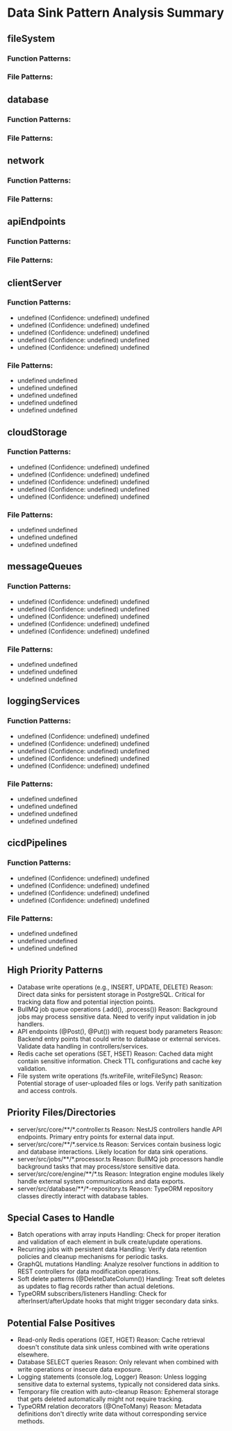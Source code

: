 # Data Sink Pattern Analysis Summary


## fileSystem

### Function Patterns:

### File Patterns:

## database

### Function Patterns:

### File Patterns:

## network

### Function Patterns:

### File Patterns:

## apiEndpoints

### Function Patterns:

### File Patterns:

## clientServer

### Function Patterns:
- undefined (Confidence: undefined)
  undefined
- undefined (Confidence: undefined)
  undefined
- undefined (Confidence: undefined)
  undefined
- undefined (Confidence: undefined)
  undefined
- undefined (Confidence: undefined)
  undefined

### File Patterns:
- undefined
  undefined
- undefined
  undefined
- undefined
  undefined
- undefined
  undefined
- undefined
  undefined

## cloudStorage

### Function Patterns:
- undefined (Confidence: undefined)
  undefined
- undefined (Confidence: undefined)
  undefined
- undefined (Confidence: undefined)
  undefined
- undefined (Confidence: undefined)
  undefined
- undefined (Confidence: undefined)
  undefined

### File Patterns:
- undefined
  undefined
- undefined
  undefined
- undefined
  undefined

## messageQueues

### Function Patterns:
- undefined (Confidence: undefined)
  undefined
- undefined (Confidence: undefined)
  undefined
- undefined (Confidence: undefined)
  undefined
- undefined (Confidence: undefined)
  undefined
- undefined (Confidence: undefined)
  undefined

### File Patterns:
- undefined
  undefined
- undefined
  undefined
- undefined
  undefined

## loggingServices

### Function Patterns:
- undefined (Confidence: undefined)
  undefined
- undefined (Confidence: undefined)
  undefined
- undefined (Confidence: undefined)
  undefined
- undefined (Confidence: undefined)
  undefined
- undefined (Confidence: undefined)
  undefined

### File Patterns:
- undefined
  undefined
- undefined
  undefined
- undefined
  undefined
- undefined
  undefined

## cicdPipelines

### Function Patterns:
- undefined (Confidence: undefined)
  undefined
- undefined (Confidence: undefined)
  undefined
- undefined (Confidence: undefined)
  undefined
- undefined (Confidence: undefined)
  undefined

### File Patterns:
- undefined
  undefined
- undefined
  undefined
- undefined
  undefined

## High Priority Patterns
- Database write operations (e.g., INSERT, UPDATE, DELETE)
  Reason: Direct data sinks for persistent storage in PostgreSQL. Critical for tracking data flow and potential injection points.
- BullMQ job queue operations (.add(), .process())
  Reason: Background jobs may process sensitive data. Need to verify input validation in job handlers.
- API endpoints (@Post(), @Put()) with request body parameters
  Reason: Backend entry points that could write to database or external services. Validate data handling in controllers/services.
- Redis cache set operations (SET, HSET)
  Reason: Cached data might contain sensitive information. Check TTL configurations and cache key validation.
- File system write operations (fs.writeFile, writeFileSync)
  Reason: Potential storage of user-uploaded files or logs. Verify path sanitization and access controls.

## Priority Files/Directories
- server/src/core/**/*.controller.ts
  Reason: NestJS controllers handle API endpoints. Primary entry points for external data input.
- server/src/core/**/*.service.ts
  Reason: Services contain business logic and database interactions. Likely location for data sink operations.
- server/src/jobs/**/*.processor.ts
  Reason: BullMQ job processors handle background tasks that may process/store sensitive data.
- server/src/core/engine/**/*.ts
  Reason: Integration engine modules likely handle external system communications and data exports.
- server/src/database/**/*-repository.ts
  Reason: TypeORM repository classes directly interact with database tables.

## Special Cases to Handle
- Batch operations with array inputs
  Handling: Check for proper iteration and validation of each element in bulk create/update operations.
- Recurring jobs with persistent data
  Handling: Verify data retention policies and cleanup mechanisms for periodic tasks.
- GraphQL mutations
  Handling: Analyze resolver functions in addition to REST controllers for data modification operations.
- Soft delete patterns (@DeleteDateColumn())
  Handling: Treat soft deletes as updates to flag records rather than actual deletions.
- TypeORM subscribers/listeners
  Handling: Check for afterInsert/afterUpdate hooks that might trigger secondary data sinks.

## Potential False Positives
- Read-only Redis operations (GET, HGET)
  Reason: Cache retrieval doesn't constitute data sink unless combined with write operations elsewhere.
- Database SELECT queries
  Reason: Only relevant when combined with write operations or insecure data exposure.
- Logging statements (console.log, Logger)
  Reason: Unless logging sensitive data to external systems, typically not considered data sinks.
- Temporary file creation with auto-cleanup
  Reason: Ephemeral storage that gets deleted automatically might not require tracking.
- TypeORM relation decorators (@OneToMany)
  Reason: Metadata definitions don't directly write data without corresponding service methods.
